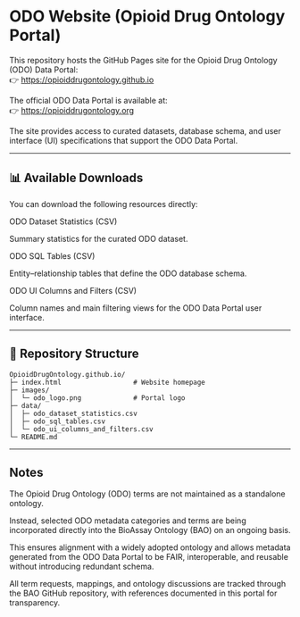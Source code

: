 # ODO Website (Opioid Drug Ontology Portal)


This repository hosts the GitHub Pages site for the Opioid Drug Ontology (ODO) Data Portal:       
👉 https://opioiddrugontology.github.io

The official ODO Data Portal is available at:  
👉 https://opioiddrugontology.org

The site provides access to curated datasets, database schema, and user interface (UI) specifications that support the ODO Data Portal.

---
📊 Available Downloads
---
You can download the following resources directly:

ODO Dataset Statistics (CSV)

Summary statistics for the curated ODO dataset.

ODO SQL Tables (CSV)

Entity–relationship tables that define the ODO database schema.

ODO UI Columns and Filters (CSV)

Column names and main filtering views for the ODO Data Portal user interface.

---
📂 Repository Structure
---
```pre
OpioidDrugOntology.github.io/
├─ index.html                  # Website homepage
├─ images/
│  └─ odo_logo.png             # Portal logo
├─ data/
│  ├─ odo_dataset_statistics.csv
│  ├─ odo_sql_tables.csv
│  └─ odo_ui_columns_and_filters.csv
└─ README.md
```

---
Notes
---
The Opioid Drug Ontology (ODO) terms are not maintained as a standalone ontology.

Instead, selected ODO metadata categories and terms are being incorporated directly into the BioAssay Ontology (BAO) on an ongoing basis.

This ensures alignment with a widely adopted ontology and allows metadata generated from the ODO Data Portal to be FAIR, interoperable, and reusable without introducing redundant schema.

All term requests, mappings, and ontology discussions are tracked through the BAO GitHub repository, with references documented in this portal for transparency.
